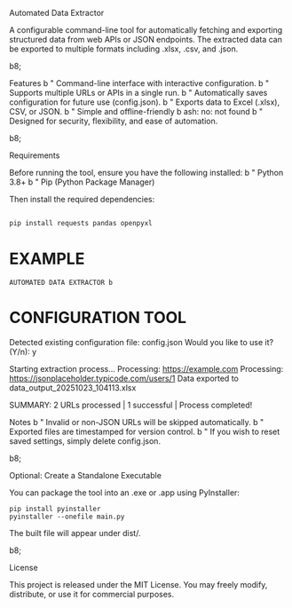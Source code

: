 Automated Data Extractor

A configurable command-line tool for automatically fetching and exporting structured data from web APIs or JSON endpoints.
The extracted data can be exported to multiple formats including .xlsx, .csv, and .json.

b8;

Features
	b
"	Command-line interface with interactive configuration.
	b
"	Supports multiple URLs or APIs in a single run.
	b
"	Automatically saves configuration for future use (config.json).
	b
"	Exports data to Excel (.xlsx), CSV, or JSON.
	b
"	Simple and offline-friendly b
ash: no: not found
	b
"	Designed for security, flexibility, and ease of automation.

b8;

Requirements

Before running the tool, ensure you have the following installed:
	b
"	Python 3.8+
	b
"	Pip (Python Package Manager)

Then install the required dependencies:
```bash

pip install requests pandas openpyxl

```

EXAMPLE
=====================================================
    AUTOMATED DATA EXTRACTOR b
 CONFIGURATION TOOL
=====================================================

Detected existing configuration file: config.json
Would you like to use it? (Y/n): y

Starting extraction process...
Processing: https://example.com
Processing: https://jsonplaceholder.typicode.com/users/1
Data exported to data_output_20251023_104113.xlsx

SUMMARY: 2 URLs processed | 1 successful | Process completed!

Notes
	b
"	Invalid or non-JSON URLs will be skipped automatically.
	b
"	Exported files are timestamped for version control.
	b
"	If you wish to reset saved settings, simply delete config.json.

b8;

Optional: Create a Standalone Executable

You can package the tool into an .exe or .app using PyInstaller:

```
pip install pyinstaller
pyinstaller --onefile main.py

```

The built file will appear under dist/.

b8;

License

This project is released under the MIT License.
You may freely modify, distribute, or use it for commercial purposes.
